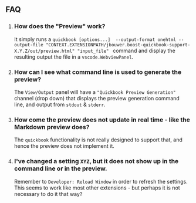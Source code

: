## FAQ

1. ### How does the "Preview" work?
    
    It simply runs a
    `quickbook [options...]  --output-format onehtml --output-file "CONTEXT.EXTENSIONPATH/jbouwer.boost-quickbook-support-X.Y.Z/out/preview.html" "input_file" `
    command and display the resulting output the file in a `vscode.WebviewPanel`.

1. ### How can I see what command line is used to generate the preview?
    
    The `View/Output` panel will have a `"Quickbook Preview Generation"` channel (drop down) that displays the preview generation command line, and output from `stdout` & `stderr`.

1. ### How come the preview does not update in real time - like the Markdown preview does?
    
    The `quickbook` functionality is not really designed to support that, and hence the  preview does not implement it.

1. ### I've changed a setting `XYZ`, but it does not show up in the command line or in the preview.
    
    Remember to `Developer: Reload Window` in order to refresh the settings.  
    This seems to work like most other extensions - but perhaps it is not necessary to do it that way?
